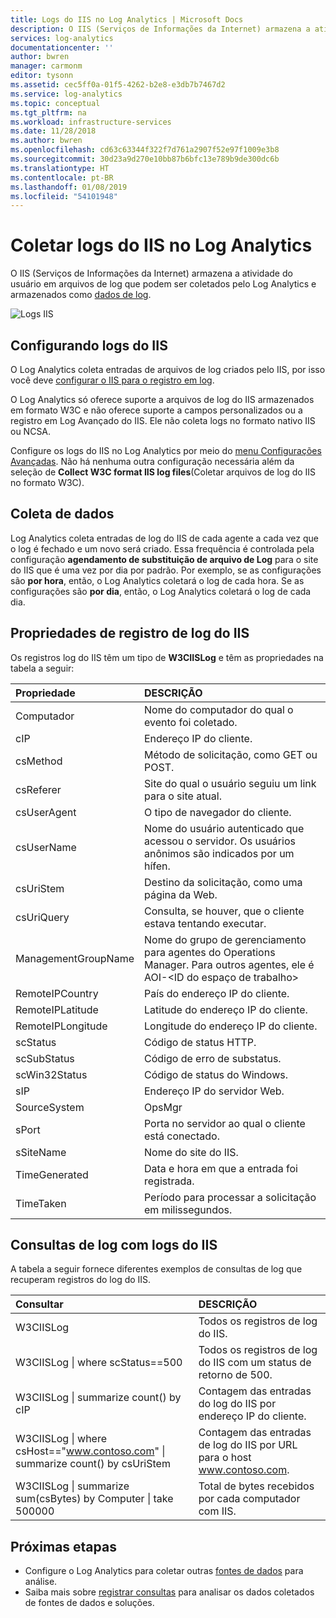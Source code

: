 ```yaml
---
title: Logs do IIS no Log Analytics | Microsoft Docs
description: O IIS (Serviços de Informações da Internet) armazena a atividade do usuário em arquivos de log que podem ser coletados pelo Log Analytics.  Este artigo descreve como configurar a coleta de logs do IIS e os detalhes dos registros criados no Log Analytics.
services: log-analytics
documentationcenter: ''
author: bwren
manager: carmonm
editor: tysonn
ms.assetid: cec5ff0a-01f5-4262-b2e8-e3db7b7467d2
ms.service: log-analytics
ms.topic: conceptual
ms.tgt_pltfrm: na
ms.workload: infrastructure-services
ms.date: 11/28/2018
ms.author: bwren
ms.openlocfilehash: cd63c63344f322f7d761a2907f52e97f1009e3b8
ms.sourcegitcommit: 30d23a9d270e10bb87b6bfc13e789b9de300dc6b
ms.translationtype: HT
ms.contentlocale: pt-BR
ms.lasthandoff: 01/08/2019
ms.locfileid: "54101948"
---
```

# <a name="collect-iis-logs-in-log-analytics"></a>Coletar logs do IIS no Log Analytics
O IIS (Serviços de Informações da Internet) armazena a atividade do usuário em arquivos de log que podem ser coletados pelo Log Analytics e armazenados como [dados de log](data-collection.md).

![Logs IIS](media/data-sources-iis-logs/overview.png)

## <a name="configuring-iis-logs"></a>Configurando logs do IIS
O Log Analytics coleta entradas de arquivos de log criados pelo IIS, por isso você deve [configurar o IIS para o registro em log](https://technet.microsoft.com/library/hh831775.aspx).

O Log Analytics só oferece suporte a arquivos de log do IIS armazenados em formato W3C e não oferece suporte a campos personalizados ou a registro em Log Avançado do IIS. Ele não coleta logs no formato nativo IIS ou NCSA.

Configure os logs do IIS no Log Analytics por meio do [menu Configurações Avançadas](agent-data-sources.md#configuring-data-sources).  Não há nenhuma outra configuração necessária além da seleção de **Collect W3C format IIS log files**(Coletar arquivos de log do IIS no formato W3C).


## <a name="data-collection"></a>Coleta de dados
Log Analytics coleta entradas de log do IIS de cada agente a cada vez que o log é fechado e um novo será criado. Essa frequência é controlada pela configuração **agendamento de substituição de arquivo de Log** para o site do IIS que é uma vez por dia por padrão. Por exemplo, se as configurações são **por hora**, então, o Log Analytics coletará o log de cada hora.  Se as configurações são **por dia**, então, o Log Analytics coletará o log de cada dia.


## <a name="iis-log-record-properties"></a>Propriedades de registro de log do IIS
Os registros log do IIS têm um tipo de **W3CIISLog** e têm as propriedades na tabela a seguir:

| Propriedade | DESCRIÇÃO |
|:--- |:--- |
| Computador |Nome do computador do qual o evento foi coletado. |
| cIP |Endereço IP do cliente. |
| csMethod |Método de solicitação, como GET ou POST. |
| csReferer |Site do qual o usuário seguiu um link para o site atual. |
| csUserAgent |O tipo de navegador do cliente. |
| csUserName |Nome do usuário autenticado que acessou o servidor. Os usuários anônimos são indicados por um hífen. |
| csUriStem |Destino da solicitação, como uma página da Web. |
| csUriQuery |Consulta, se houver, que o cliente estava tentando executar. |
| ManagementGroupName |Nome do grupo de gerenciamento para agentes do Operations Manager.  Para outros agentes, ele é AOI-\<ID do espaço de trabalho\> |
| RemoteIPCountry |País do endereço IP do cliente. |
| RemoteIPLatitude |Latitude do endereço IP do cliente. |
| RemoteIPLongitude |Longitude do endereço IP do cliente. |
| scStatus |Código de status HTTP. |
| scSubStatus |Código de erro de substatus. |
| scWin32Status |Código de status do Windows. |
| sIP |Endereço IP do servidor Web. |
| SourceSystem |OpsMgr |
| sPort |Porta no servidor ao qual o cliente está conectado. |
| sSiteName |Nome do site do IIS. |
| TimeGenerated |Data e hora em que a entrada foi registrada. |
| TimeTaken |Período para processar a solicitação em milissegundos. |

## <a name="log-queries-with-iis-logs"></a>Consultas de log com logs do IIS
A tabela a seguir fornece diferentes exemplos de consultas de log que recuperam registros do log do IIS.

| Consultar | DESCRIÇÃO |
|:--- |:--- |
| W3CIISLog |Todos os registros de log do IIS. |
| W3CIISLog &#124; where scStatus==500 |Todos os registros de log do IIS com um status de retorno de 500. |
| W3CIISLog &#124; summarize count() by cIP |Contagem das entradas do log do IIS por endereço IP do cliente. |
| W3CIISLog &#124; where csHost=="www.contoso.com" &#124; summarize count() by csUriStem |Contagem das entradas de log do IIS por URL para o host www.contoso.com. |
| W3CIISLog &#124; summarize sum(csBytes) by Computer &#124; take 500000 |Total de bytes recebidos por cada computador com IIS. |

## <a name="next-steps"></a>Próximas etapas
* Configure o Log Analytics para coletar outras [fontes de dados](agent-data-sources.md) para análise.
* Saiba mais sobre [registrar consultas](../../log-analytics/log-analytics-queries.md) para analisar os dados coletados de fontes de dados e soluções.
